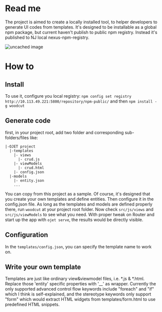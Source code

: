 # Read me
The project is aimed to create a locally installed tool, to helper developers to generate UI codes from templates.
It's designed to be installable as a global npm package, but current haven't publish to public npm registry. Instead it's published to NJ local nexus-npm-registry.

![uncached image](http://www.plantuml.com/plantuml/proxy?cache=no&src=https://raw.githubusercontent.com/guanpu/woodcut/master/explain.pu?token=ABMYMZMUK2ZGBLAI2DEEPMC4XPTMM)


# How to
## Install
To use it, configure you local registry:
`npm config set registry http://10.113.49.221:5800/repository/npm-public/`
and then
`npm install -g woodcut`
## Generate code
first, in your project root, add two folder and corresponding sub-folders/files like:
```
|-OJET project
  |-templates
    |- views
      |- crud.js
    |- viewModels
      |- crud.html
    |- config.json
  |-models
    |- entity.json
    ...
```
You can copy from this project as a sample. Of course, it's designed that you create your own templates and define entities. Then configure it in the config.json file.
As long as the templates and models are defined properly there, run `woodcut` at your project root folder.
Now check `src/js/views` and `src/js/viewModels` to see what you need.
With proper tweak on Router and start up the app with `ojet serve`, the results would be directly visible.

## Configuration
In the `templates/config.json`, you can specify the template name to work on.

## Write your own template
Templates are just like ordinary view&viewmodel files, i.e. *.js & *.html. Replace those 'entity' specific properties with '__' as wrapper. Currently the only supported advanced control flow keywords include "foreach" and "if" which I think is self-explained, and the stereotype keywords only support "form" which would extract HTML widgets from templates/form.html to use predefined HTML snippets.
